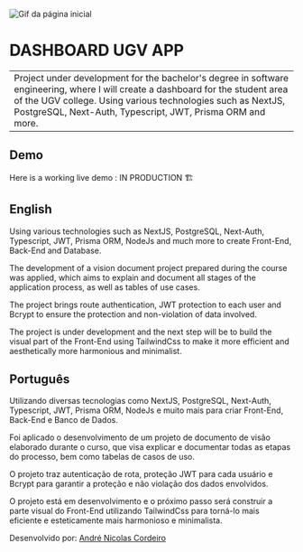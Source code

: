 ![Gif da página inicial](/SITEUGV.gif)

# DASHBOARD UGV APP

<table>
<tr>
<td>
  Project under development for the bachelor's degree in software engineering, where I will create a dashboard for the student area of ​​the UGV college. Using various technologies such as NextJS, PostgreSQL, Next-Auth, Typescript, JWT, Prisma ORM and more.
</td>
</tr>
</table>

## Demo

Here is a working live demo : IN PRODUCTION 🏗️

## English

Using various technologies such as NextJS, PostgreSQL, Next-Auth, Typescript, JWT, Prisma ORM, NodeJs and much more to create Front-End, Back-End and Database.

The development of a vision document project prepared during the course was applied, which aims to explain and document all stages of the application process, as well as tables of use cases.

The project brings route authentication, JWT protection to each user and Bcrypt to ensure the protection and non-violation of data involved.

The project is under development and the next step will be to build the visual part of the Front-End using TailwindCss to make it more efficient and aesthetically more harmonious and minimalist.

## Português

Utilizando diversas tecnologias como NextJS, PostgreSQL, Next-Auth, Typescript, JWT, Prisma ORM, NodeJs e muito mais para criar Front-End, Back-End e Banco de Dados.

Foi aplicado o desenvolvimento de um projeto de documento de visão elaborado durante o curso, que visa explicar e documentar todas as etapas do processo, bem como tabelas de casos de uso.

O projeto traz autenticação de rota, proteção JWT para cada usuário e Bcrypt para garantir a proteção e não violação dos dados envolvidos.

O projeto está em desenvolvimento e o próximo passo será construir a parte visual do Front-End utilizando TailwindCss para torná-lo mais eficiente e esteticamente mais harmonioso e minimalista.

Desenvolvido por: [André Nicolas Cordeiro ](https://www.instagram.com/andrencordeiro/)
